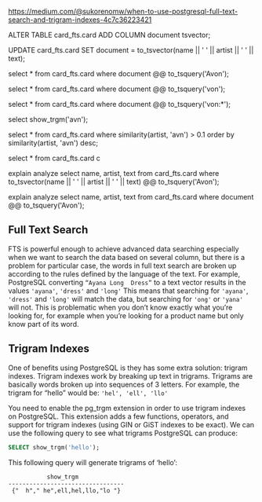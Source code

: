https://medium.com/@sukorenomw/when-to-use-postgresql-full-text-search-and-trigram-indexes-4c7c36223421

ALTER TABLE card_fts.card ADD COLUMN document tsvector;

UPDATE card_fts.card SET document = to_tsvector(name || ' ' || artist || ' ' || text);


select * from card_fts.card where document @@ to_tsquery('Avon');

select * from card_fts.card where document @@ to_tsquery('von');

select * from card_fts.card where document @@ to_tsquery('von:*');


select show_trgm('avn');

select * from card_fts.card where similarity(artist, 'avn') > 0.1 order by similarity(artist, 'avn') desc;





select * from card_fts.card c 

explain analyze select name, artist, text from card_fts.card where to_tsvector(name || ' ' || artist || ' ' || text) @@ to_tsquery('Avon');

explain analyze select name, artist, text from card_fts.card where document @@ to_tsquery('Avon');

## Full Text Search

FTS is powerful enough to achieve advanced data searching especially when we want to search the data based 
on several column, but there is a problem for particular case, the words in full text search are broken up 
according to the rules defined by the language of the text. For example, PostgreSQL converting ```“Ayana Long 
Dress”``` to a text vector results in the values ```'ayana'```, ```'dress'``` and ```'long'``` This means 
that searching for ```'ayana'```, ```'dress'``` and ```'long'``` will match the data, but searching for 
```'ong'``` or ```'yana'``` will not. This is problematic when you don’t know exactly what you’re looking 
for, for example when you’re looking for a product name but only know part of its word.

## Trigram Indexes

One of benefits using PostgreSQL is they has some extra solution: trigram indexes. Trigram indexes work by 
breaking up text in trigrams. Trigrams are basically words broken up into sequences of 3 letters. For example, 
the trigram for “hello” would be: ```'hel', 'ell', 'llo'```

You need to enable the pg_trgm extension in order to use trigram indexes on PostgreSQL. This extension adds 
a few functions, operators, and support for trigram indexes (using GIN or GiST indexes to be exact). We can 
use the following query to see what trigrams PostgreSQL can produce:

```sql
SELECT show_trgm('hello');
```

This following query will generate trigrams of ‘hello’:
```
           show_trgm            
---------------------------------
 {"  h"," he",ell,hel,llo,"lo "}
```